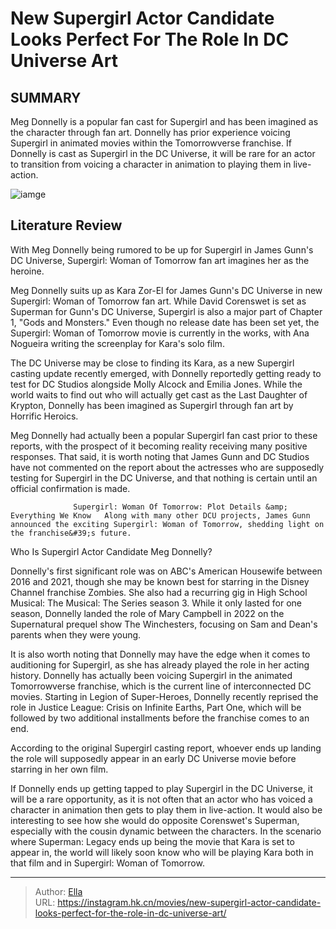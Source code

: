 # New Supergirl Actor Candidate Looks Perfect For The Role In DC Universe Art


## SUMMARY 



  Meg Donnelly is a popular fan cast for Supergirl and has been imagined as the character through fan art.   Donnelly has prior experience voicing Supergirl in animated movies within the Tomorrowverse franchise.   If Donnelly is cast as Supergirl in the DC Universe, it will be rare for an actor to transition from voicing a character in animation to playing them in live-action.  

![iamge](https://static1.srcdn.com/wordpress/wp-content/uploads/2024/01/split-image-of-supergirl-from-the-comics-and-meg-donnelly-smiling-in-zombies.jpg)

## Literature Review

With Meg Donnelly being rumored to be up for Supergirl in James Gunn&#39;s DC Universe, Supergirl: Woman of Tomorrow fan art imagines her as the heroine.




Meg Donnelly suits up as Kara Zor-El for James Gunn&#39;s DC Universe in new Supergirl: Woman of Tomorrow fan art. While David Corenswet is set as Superman for Gunn&#39;s DC Universe, Supergirl is also a major part of Chapter 1, &#34;Gods and Monsters.&#34; Even though no release date has been set yet, the Supergirl: Woman of Tomorrow movie is currently in the works, with Ana Nogueira writing the screenplay for Kara&#39;s solo film.




The DC Universe may be close to finding its Kara, as a new Supergirl casting update recently emerged, with Donnelly reportedly getting ready to test for DC Studios alongside Molly Alcock and Emilia Jones. While the world waits to find out who will actually get cast as the Last Daughter of Krypton, Donnelly has been imagined as Supergirl through fan art by Horrific Heroics.


 

Meg Donnelly had actually been a popular Supergirl fan cast prior to these reports, with the prospect of it becoming reality receiving many positive responses. That said, it is worth noting that James Gunn and DC Studios have not commented on the report about the actresses who are supposedly testing for Supergirl in the DC Universe, and that nothing is certain until an official confirmation is made.




                  Supergirl: Woman Of Tomorrow: Plot Details &amp; Everything We Know   Along with many other DCU projects, James Gunn announced the exciting Supergirl: Woman of Tomorrow, shedding light on the franchise&#39;s future.   


 Who Is Supergirl Actor Candidate Meg Donnelly? 
         

Donnelly&#39;s first significant role was on ABC&#39;s American Housewife between 2016 and 2021, though she may be known best for starring in the Disney Channel franchise Zombies. She also had a recurring gig in High School Musical: The Musical: The Series season 3. While it only lasted for one season, Donnelly landed the role of Mary Campbell in 2022 on the Supernatural prequel show The Winchesters, focusing on Sam and Dean&#39;s parents when they were young.

It is also worth noting that Donnelly may have the edge when it comes to auditioning for Supergirl, as she has already played the role in her acting history. Donnelly has actually been voicing Supergirl in the animated Tomorrowverse franchise, which is the current line of interconnected DC movies. Starting in Legion of Super-Heroes, Donnelly recently reprised the role in Justice League: Crisis on Infinite Earths, Part One, which will be followed by two additional installments before the franchise comes to an end.






According to the original Supergirl casting report, whoever ends up landing the role will supposedly appear in an early DC Universe movie before starring in her own film.




If Donnelly ends up getting tapped to play Supergirl in the DC Universe, it will be a rare opportunity, as it is not often that an actor who has voiced a character in animation then gets to play them in live-action. It would also be interesting to see how she would do opposite Corenswet&#39;s Superman, especially with the cousin dynamic between the characters. In the scenario where Superman: Legacy ends up being the movie that Kara is set to appear in, the world will likely soon know who will be playing Kara both in that film and in Supergirl: Woman of Tomorrow.



---

> Author: [Ella](https://instagram.hk.cn/)  
> URL: https://instagram.hk.cn/movies/new-supergirl-actor-candidate-looks-perfect-for-the-role-in-dc-universe-art/  

